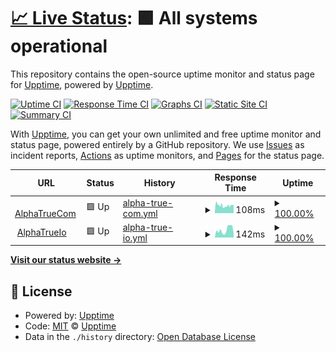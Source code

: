 # [📈 Live Status](https://upptime.github.io/upptime): <!--live status--> **🟩 All systems operational**

This repository contains the open-source uptime monitor and status page for [Upptime](https://upptime.js.org), powered by [Upptime](https://github.com/upptime/upptime).

[![Uptime CI](https://github.com/AlphaTrueCom/upptime/workflows/Uptime%20CI/badge.svg)](https://github.com/AlphaTrueCom/upptime/actions?query=workflow%3A%22Uptime+CI%22)
[![Response Time CI](https://github.com/AlphaTrueCom/upptime/workflows/Response%20Time%20CI/badge.svg)](https://github.com/AlphaTrueCom/upptime/actions?query=workflow%3A%22Response+Time+CI%22)
[![Graphs CI](https://github.com/AlphaTrueCom/upptime/workflows/Graphs%20CI/badge.svg)](https://github.com/AlphaTrueCom/upptime/actions?query=workflow%3A%22Graphs+CI%22)
[![Static Site CI](https://github.com/AlphaTrueCom/upptime/workflows/Static%20Site%20CI/badge.svg)](https://github.com/AlphaTrueCom/upptime/actions?query=workflow%3A%22Static+Site+CI%22)
[![Summary CI](https://github.com/AlphaTrueCom/upptime/workflows/Summary%20CI/badge.svg)](https://github.com/AlphaTrueCom/upptime/actions?query=workflow%3A%22Summary+CI%22)

With [Upptime](https://upptime.js.org), you can get your own unlimited and free uptime monitor and status page, powered entirely by a GitHub repository. We use [Issues](https://github.com/upptime/upptime/issues) as incident reports, [Actions](https://github.com/AlphaTrueCom/upptime/actions) as uptime monitors, and [Pages](https://upptime.github.io/upptime) for the status page.

<!--start: status pages-->
<!-- This summary is generated by Upptime (https://github.com/upptime/upptime) -->
<!-- Do not edit this manually, your changes will be overwritten -->
<!-- prettier-ignore -->
| URL | Status | History | Response Time | Uptime |
| --- | ------ | ------- | ------------- | ------ |
| <img alt="" src="https://favicons.githubusercontent.com/alphatrue.com" height="13"> [AlphaTrueCom](https://alphatrue.com) | 🟩 Up | [alpha-true-com.yml](https://github.com/AlphaTrueCom/upptime/commits/HEAD/history/alpha-true-com.yml) | <details><summary><img alt="Response time graph" src="./graphs/alpha-true-com/response-time-week.png" height="20"> 108ms</summary><br><a href="https://uptime.alphatrue.io/history/alpha-true-com"><img alt="Response time 108" src="https://img.shields.io/endpoint?url=https%3A%2F%2Fraw.githubusercontent.com%2FAlphaTrueCom%2Fupptime%2FHEAD%2Fapi%2Falpha-true-com%2Fresponse-time.json"></a><br><a href="https://uptime.alphatrue.io/history/alpha-true-com"><img alt="24-hour response time 118" src="https://img.shields.io/endpoint?url=https%3A%2F%2Fraw.githubusercontent.com%2FAlphaTrueCom%2Fupptime%2FHEAD%2Fapi%2Falpha-true-com%2Fresponse-time-day.json"></a><br><a href="https://uptime.alphatrue.io/history/alpha-true-com"><img alt="7-day response time 108" src="https://img.shields.io/endpoint?url=https%3A%2F%2Fraw.githubusercontent.com%2FAlphaTrueCom%2Fupptime%2FHEAD%2Fapi%2Falpha-true-com%2Fresponse-time-week.json"></a><br><a href="https://uptime.alphatrue.io/history/alpha-true-com"><img alt="30-day response time 108" src="https://img.shields.io/endpoint?url=https%3A%2F%2Fraw.githubusercontent.com%2FAlphaTrueCom%2Fupptime%2FHEAD%2Fapi%2Falpha-true-com%2Fresponse-time-month.json"></a><br><a href="https://uptime.alphatrue.io/history/alpha-true-com"><img alt="1-year response time 108" src="https://img.shields.io/endpoint?url=https%3A%2F%2Fraw.githubusercontent.com%2FAlphaTrueCom%2Fupptime%2FHEAD%2Fapi%2Falpha-true-com%2Fresponse-time-year.json"></a></details> | <details><summary><a href="https://uptime.alphatrue.io/history/alpha-true-com">100.00%</a></summary><a href="https://uptime.alphatrue.io/history/alpha-true-com"><img alt="All-time uptime 100.00%" src="https://img.shields.io/endpoint?url=https%3A%2F%2Fraw.githubusercontent.com%2FAlphaTrueCom%2Fupptime%2FHEAD%2Fapi%2Falpha-true-com%2Fuptime.json"></a><br><a href="https://uptime.alphatrue.io/history/alpha-true-com"><img alt="24-hour uptime 100.00%" src="https://img.shields.io/endpoint?url=https%3A%2F%2Fraw.githubusercontent.com%2FAlphaTrueCom%2Fupptime%2FHEAD%2Fapi%2Falpha-true-com%2Fuptime-day.json"></a><br><a href="https://uptime.alphatrue.io/history/alpha-true-com"><img alt="7-day uptime 100.00%" src="https://img.shields.io/endpoint?url=https%3A%2F%2Fraw.githubusercontent.com%2FAlphaTrueCom%2Fupptime%2FHEAD%2Fapi%2Falpha-true-com%2Fuptime-week.json"></a><br><a href="https://uptime.alphatrue.io/history/alpha-true-com"><img alt="30-day uptime 100.00%" src="https://img.shields.io/endpoint?url=https%3A%2F%2Fraw.githubusercontent.com%2FAlphaTrueCom%2Fupptime%2FHEAD%2Fapi%2Falpha-true-com%2Fuptime-month.json"></a><br><a href="https://uptime.alphatrue.io/history/alpha-true-com"><img alt="1-year uptime 100.00%" src="https://img.shields.io/endpoint?url=https%3A%2F%2Fraw.githubusercontent.com%2FAlphaTrueCom%2Fupptime%2FHEAD%2Fapi%2Falpha-true-com%2Fuptime-year.json"></a></details>
| <img alt="" src="https://favicons.githubusercontent.com/alphatrue.io" height="13"> [AlphaTrueIo](https://alphatrue.io) | 🟩 Up | [alpha-true-io.yml](https://github.com/AlphaTrueCom/upptime/commits/HEAD/history/alpha-true-io.yml) | <details><summary><img alt="Response time graph" src="./graphs/alpha-true-io/response-time-week.png" height="20"> 142ms</summary><br><a href="https://uptime.alphatrue.io/history/alpha-true-io"><img alt="Response time 142" src="https://img.shields.io/endpoint?url=https%3A%2F%2Fraw.githubusercontent.com%2FAlphaTrueCom%2Fupptime%2FHEAD%2Fapi%2Falpha-true-io%2Fresponse-time.json"></a><br><a href="https://uptime.alphatrue.io/history/alpha-true-io"><img alt="24-hour response time 74" src="https://img.shields.io/endpoint?url=https%3A%2F%2Fraw.githubusercontent.com%2FAlphaTrueCom%2Fupptime%2FHEAD%2Fapi%2Falpha-true-io%2Fresponse-time-day.json"></a><br><a href="https://uptime.alphatrue.io/history/alpha-true-io"><img alt="7-day response time 142" src="https://img.shields.io/endpoint?url=https%3A%2F%2Fraw.githubusercontent.com%2FAlphaTrueCom%2Fupptime%2FHEAD%2Fapi%2Falpha-true-io%2Fresponse-time-week.json"></a><br><a href="https://uptime.alphatrue.io/history/alpha-true-io"><img alt="30-day response time 142" src="https://img.shields.io/endpoint?url=https%3A%2F%2Fraw.githubusercontent.com%2FAlphaTrueCom%2Fupptime%2FHEAD%2Fapi%2Falpha-true-io%2Fresponse-time-month.json"></a><br><a href="https://uptime.alphatrue.io/history/alpha-true-io"><img alt="1-year response time 142" src="https://img.shields.io/endpoint?url=https%3A%2F%2Fraw.githubusercontent.com%2FAlphaTrueCom%2Fupptime%2FHEAD%2Fapi%2Falpha-true-io%2Fresponse-time-year.json"></a></details> | <details><summary><a href="https://uptime.alphatrue.io/history/alpha-true-io">100.00%</a></summary><a href="https://uptime.alphatrue.io/history/alpha-true-io"><img alt="All-time uptime 100.00%" src="https://img.shields.io/endpoint?url=https%3A%2F%2Fraw.githubusercontent.com%2FAlphaTrueCom%2Fupptime%2FHEAD%2Fapi%2Falpha-true-io%2Fuptime.json"></a><br><a href="https://uptime.alphatrue.io/history/alpha-true-io"><img alt="24-hour uptime 100.00%" src="https://img.shields.io/endpoint?url=https%3A%2F%2Fraw.githubusercontent.com%2FAlphaTrueCom%2Fupptime%2FHEAD%2Fapi%2Falpha-true-io%2Fuptime-day.json"></a><br><a href="https://uptime.alphatrue.io/history/alpha-true-io"><img alt="7-day uptime 100.00%" src="https://img.shields.io/endpoint?url=https%3A%2F%2Fraw.githubusercontent.com%2FAlphaTrueCom%2Fupptime%2FHEAD%2Fapi%2Falpha-true-io%2Fuptime-week.json"></a><br><a href="https://uptime.alphatrue.io/history/alpha-true-io"><img alt="30-day uptime 100.00%" src="https://img.shields.io/endpoint?url=https%3A%2F%2Fraw.githubusercontent.com%2FAlphaTrueCom%2Fupptime%2FHEAD%2Fapi%2Falpha-true-io%2Fuptime-month.json"></a><br><a href="https://uptime.alphatrue.io/history/alpha-true-io"><img alt="1-year uptime 100.00%" src="https://img.shields.io/endpoint?url=https%3A%2F%2Fraw.githubusercontent.com%2FAlphaTrueCom%2Fupptime%2FHEAD%2Fapi%2Falpha-true-io%2Fuptime-year.json"></a></details>

<!--end: status pages-->

[**Visit our status website →**](https://upptime.github.io/upptime)

## 📄 License

- Powered by: [Upptime](https://github.com/upptime/upptime)
- Code: [MIT](./LICENSE) © [Upptime](https://upptime.js.org)
- Data in the `./history` directory: [Open Database License](https://opendatacommons.org/licenses/odbl/1-0/)
